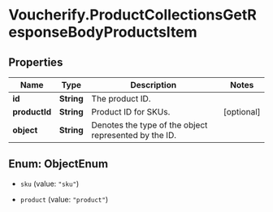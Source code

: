 # Voucherify.ProductCollectionsGetResponseBodyProductsItem

## Properties

Name | Type | Description | Notes
------------ | ------------- | ------------- | -------------
**id** | **String** | The product ID. | 
**productId** | **String** | Product ID for SKUs. | [optional] 
**object** | **String** | Denotes the type of the object represented by the ID. | 



## Enum: ObjectEnum


* `sku` (value: `"sku"`)

* `product` (value: `"product"`)




